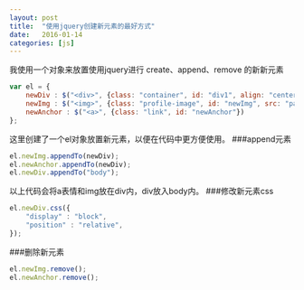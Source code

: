 ```yaml
---
layout: post
title:  "使用jquery创建新元素的最好方式"
date:   2016-01-14
categories: [js]
---
```


  我使用一个对象来放置使用jquery进行 create、append、remove 的新新元素
```js
var el = {
    newDiv : $("<div>", {class: "container", id: "div1", align: "center", "text":"div中的内容"}),
    newImg : $("<img>", {class: "profile-image", id: "newImg", src: "path/to/img"}),
    newAnchor : $("<a>", {class: "link", id: "newAnchor"})
};
```
这里创建了一个el对象放置新元素，以便在代码中更方便使用。
###append元素
```js
el.newImg.appendTo(newDiv);
el.newAnchor.appendTo(newDiv);
el.newDiv.appendTo("body");
```
以上代码会将a表情和img放在div内，div放入body内。
###修改新元素css
```js
el.newDiv.css({
    "display" : "block",
    "position" : "relative",
});
```
###删除新元素
```js
el.newImg.remove();
el.newAnchor.remove();
```

